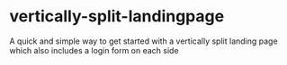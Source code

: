 # vertically-split-landingpage
A quick and simple way to get started with a vertically split landing page which also includes a login form on each side
